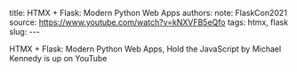 title: HTMX + Flask: Modern Python Web Apps
authors: 
note: FlaskCon2021
source: https://www.youtube.com/watch?v=kNXVFB5eQfo
tags: htmx, flask
slug: ---


HTMX + Flask: Modern Python Web Apps, Hold the JavaScript by Michael Kennedy is up on YouTube